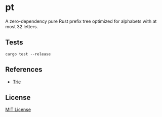 # pt

A zero-dependency pure Rust prefix tree optimized for alphabets with at most 32
letters.

## Tests

```
cargo test --release
```

## References

- [Trie](https://en.wikipedia.org/wiki/Trie)

## License

[MIT License](LICENSE)
